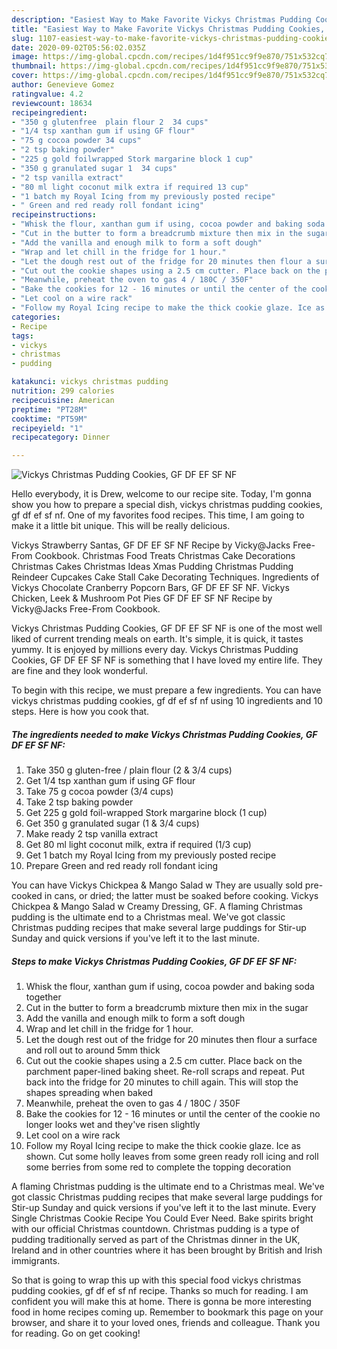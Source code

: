 ```yaml
---
description: "Easiest Way to Make Favorite Vickys Christmas Pudding Cookies, GF DF EF SF NF"
title: "Easiest Way to Make Favorite Vickys Christmas Pudding Cookies, GF DF EF SF NF"
slug: 1107-easiest-way-to-make-favorite-vickys-christmas-pudding-cookies-gf-df-ef-sf-nf
date: 2020-09-02T05:56:02.035Z
image: https://img-global.cpcdn.com/recipes/1d4f951cc9f9e870/751x532cq70/vickys-christmas-pudding-cookies-gf-df-ef-sf-nf-recipe-main-photo.jpg
thumbnail: https://img-global.cpcdn.com/recipes/1d4f951cc9f9e870/751x532cq70/vickys-christmas-pudding-cookies-gf-df-ef-sf-nf-recipe-main-photo.jpg
cover: https://img-global.cpcdn.com/recipes/1d4f951cc9f9e870/751x532cq70/vickys-christmas-pudding-cookies-gf-df-ef-sf-nf-recipe-main-photo.jpg
author: Genevieve Gomez
ratingvalue: 4.2
reviewcount: 18634
recipeingredient:
- "350 g glutenfree  plain flour 2  34 cups"
- "1/4 tsp xanthan gum if using GF flour"
- "75 g cocoa powder 34 cups"
- "2 tsp baking powder"
- "225 g gold foilwrapped Stork margarine block 1 cup"
- "350 g granulated sugar 1  34 cups"
- "2 tsp vanilla extract"
- "80 ml light coconut milk extra if required 13 cup"
- "1 batch my Royal Icing from my previously posted recipe"
- " Green and red ready roll fondant icing"
recipeinstructions:
- "Whisk the flour, xanthan gum if using, cocoa powder and baking soda together"
- "Cut in the butter to form a breadcrumb mixture then mix in the sugar"
- "Add the vanilla and enough milk to form a soft dough"
- "Wrap and let chill in the fridge for 1 hour."
- "Let the dough rest out of the fridge for 20 minutes then flour a surface and roll out to around 5mm thick"
- "Cut out the cookie shapes using a 2.5 cm cutter. Place back on the parchment paper-lined baking sheet. Re-roll scraps and repeat. Put back into the fridge for 20 minutes to chill again. This will stop the shapes spreading when baked"
- "Meanwhile, preheat the oven to gas 4 / 180C / 350F"
- "Bake the cookies for 12 - 16 minutes or until the center of the cookie no longer looks wet and they&#39;ve risen slightly"
- "Let cool on a wire rack"
- "Follow my Royal Icing recipe to make the thick cookie glaze. Ice as shown. Cut some holly leaves from some green ready roll icing and roll some berries from some red to complete the topping decoration"
categories:
- Recipe
tags:
- vickys
- christmas
- pudding

katakunci: vickys christmas pudding 
nutrition: 299 calories
recipecuisine: American
preptime: "PT28M"
cooktime: "PT59M"
recipeyield: "1"
recipecategory: Dinner

---
```



![Vickys Christmas Pudding Cookies, GF DF EF SF NF](https://img-global.cpcdn.com/recipes/1d4f951cc9f9e870/751x532cq70/vickys-christmas-pudding-cookies-gf-df-ef-sf-nf-recipe-main-photo.jpg)

Hello everybody, it is Drew, welcome to our recipe site. Today, I'm gonna show you how to prepare a special dish, vickys christmas pudding cookies, gf df ef sf nf. One of my favorites food recipes. This time, I am going to make it a little bit unique. This will be really delicious.

Vickys Strawberry Santas, GF DF EF SF NF Recipe by Vicky@Jacks Free-From Cookbook. Christmas Food Treats Christmas Cake Decorations Christmas Cakes Christmas Ideas Xmas Pudding Christmas Pudding Reindeer Cupcakes Cake Stall Cake Decorating Techniques. Ingredients of Vickys Chocolate Cranberry Popcorn Bars, GF DF EF SF NF. Vickys Chicken, Leek &amp; Mushroom Pot Pies GF DF EF SF NF Recipe by Vicky@Jacks Free-From Cookbook.

Vickys Christmas Pudding Cookies, GF DF EF SF NF is one of the most well liked of current trending meals on earth. It's simple, it is quick, it tastes yummy. It is enjoyed by millions every day. Vickys Christmas Pudding Cookies, GF DF EF SF NF is something that I have loved my entire life. They are fine and they look wonderful.


To begin with this recipe, we must prepare a few ingredients. You can have vickys christmas pudding cookies, gf df ef sf nf using 10 ingredients and 10 steps. Here is how you cook that.

<!--inarticleads1-->

##### The ingredients needed to make Vickys Christmas Pudding Cookies, GF DF EF SF NF:

1. Take 350 g gluten-free / plain flour (2 &amp; 3/4 cups)
1. Get 1/4 tsp xanthan gum if using GF flour
1. Take 75 g cocoa powder (3/4 cups)
1. Take 2 tsp baking powder
1. Get 225 g gold foil-wrapped Stork margarine block (1 cup)
1. Get 350 g granulated sugar (1 &amp; 3/4 cups)
1. Make ready 2 tsp vanilla extract
1. Get 80 ml light coconut milk, extra if required (1/3 cup)
1. Get 1 batch my Royal Icing from my previously posted recipe
1. Prepare  Green and red ready roll fondant icing


You can have Vickys Chickpea &amp; Mango Salad w They are usually sold pre-cooked in cans, or dried; the latter must be soaked before cooking. Vickys Chickpea &amp; Mango Salad w Creamy Dressing, GF. A flaming Christmas pudding is the ultimate end to a Christmas meal. We&#39;ve got classic Christmas pudding recipes that make several large puddings for Stir-up Sunday and quick versions if you&#39;ve left it to the last minute. 

<!--inarticleads2-->

##### Steps to make Vickys Christmas Pudding Cookies, GF DF EF SF NF:

1. Whisk the flour, xanthan gum if using, cocoa powder and baking soda together
1. Cut in the butter to form a breadcrumb mixture then mix in the sugar
1. Add the vanilla and enough milk to form a soft dough
1. Wrap and let chill in the fridge for 1 hour.
1. Let the dough rest out of the fridge for 20 minutes then flour a surface and roll out to around 5mm thick
1. Cut out the cookie shapes using a 2.5 cm cutter. Place back on the parchment paper-lined baking sheet. Re-roll scraps and repeat. Put back into the fridge for 20 minutes to chill again. This will stop the shapes spreading when baked
1. Meanwhile, preheat the oven to gas 4 / 180C / 350F
1. Bake the cookies for 12 - 16 minutes or until the center of the cookie no longer looks wet and they&#39;ve risen slightly
1. Let cool on a wire rack
1. Follow my Royal Icing recipe to make the thick cookie glaze. Ice as shown. Cut some holly leaves from some green ready roll icing and roll some berries from some red to complete the topping decoration


A flaming Christmas pudding is the ultimate end to a Christmas meal. We&#39;ve got classic Christmas pudding recipes that make several large puddings for Stir-up Sunday and quick versions if you&#39;ve left it to the last minute. Every Single Christmas Cookie Recipe You Could Ever Need. Bake spirits bright with our official Christmas countdown. Christmas pudding is a type of pudding traditionally served as part of the Christmas dinner in the UK, Ireland and in other countries where it has been brought by British and Irish immigrants. 

So that is going to wrap this up with this special food vickys christmas pudding cookies, gf df ef sf nf recipe. Thanks so much for reading. I am confident you will make this at home. There is gonna be more interesting food in home recipes coming up. Remember to bookmark this page on your browser, and share it to your loved ones, friends and colleague. Thank you for reading. Go on get cooking!
